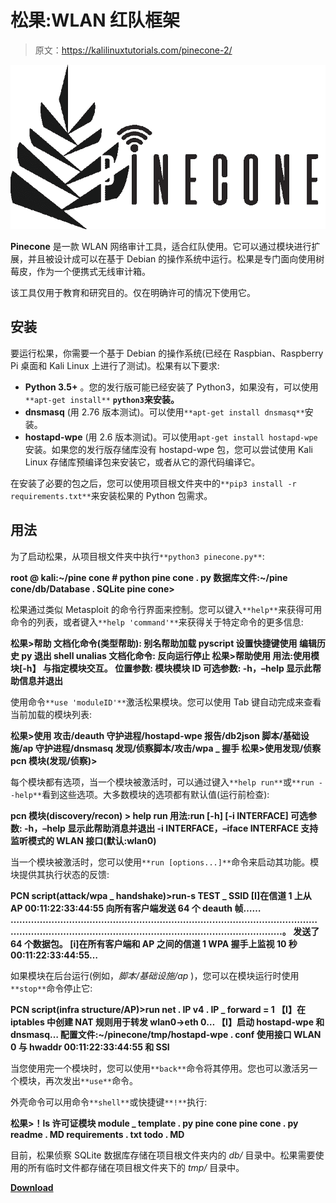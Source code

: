 # 松果:WLAN 红队框架

> 原文：<https://kalilinuxtutorials.com/pinecone-2/>

[![](img//ab4b7c73fb75dadc15a0fb56a129e6a3.png)](https://blogger.googleusercontent.com/img/b/R29vZ2xl/AVvXsEhKiWX7HNYblrmEkxVtGrX18M3A9lpCjOlDVQPs2qyd0FE6DjUF1gY3rMw3VGmUBrAH8JBCJWHS6ZlKEykT705KNcUH-eMWD7ebqo_wXP-m4wDQAB11s6WTO6gK8RlkS2Q9qNgM9jTrIeDaVxkoPt5OEQfi9XciEiQzhCeUWgO260zxZiUNaw7raAwx/s728/logo_full%20(1).png)

**Pinecone** 是一款 WLAN 网络审计工具，适合红队使用。它可以通过模块进行扩展，并且被设计成可以在基于 Debian 的操作系统中运行。松果是专门面向使用树莓皮，作为一个便携式无线审计箱。

该工具仅用于教育和研究目的。仅在明确许可的情况下使用它。

## 安装

要运行松果，你需要一个基于 Debian 的操作系统(已经在 Raspbian、Raspberry Pi 桌面和 Kali Linux 上进行了测试)。松果有以下要求:

*   **Python 3.5+** 。您的发行版可能已经安装了 Python3，如果没有，可以使用`**apt-get install**` **`python3`来安装。**
*   **dnsmasq** (用 2.76 版本测试)。可以使用`**apt-get install dnsmasq**`安装。
*   **hostapd-wpe** (用 2.6 版本测试)。可以使用`apt-get install hostapd-wpe`安装。如果您的发行版存储库没有 hostapd-wpe 包，您可以尝试使用 Kali Linux 存储库预编译包来安装它，或者从它的源代码编译它。

在安装了必要的包之后，您可以使用项目根文件夹中的`**pip3 install -r requirements.txt**`来安装松果的 Python 包需求。

## 用法

为了启动松果，从项目根文件夹中执行`**python3 pinecone.py**`:

**root @ kali:~/pine cone # python pine cone . py
数据库文件:~/pine cone/db/Database . SQLite
pine cone>**

松果通过类似 Metasploit 的命令行界面来控制。您可以键入`**help**`来获得可用命令的列表，或者键入`**help 'command'**`来获得关于特定命令的更多信息:

**松果>帮助
文档化命令(类型帮助):
别名帮助加载 pyscript 设置快捷键使用
编辑历史 py 退出 shell unalias
文档化命令:
反向运行停止
松果>帮助使用
用法:使用模块[-h】
与指定模块交互。
位置参数:
模块模块 ID
可选参数:
-h，–help 显示此帮助信息并退出**

使用命令`**use 'moduleID'**`激活松果模块。您可以使用 Tab 键自动完成来查看当前加载的模块列表:

**松果>使用
攻击/deauth 守护进程/hostapd-wpe 报告/db2json 脚本/基础设施/ap
守护进程/dnsmasq 发现/侦察脚本/攻击/wpa _ 握手
松果>使用发现/侦察
pcn 模块(发现/侦察)>**

每个模块都有选项，当一个模块被激活时，可以通过键入`**help run**`或`**run --help**`看到这些选项。大多数模块的选项都有默认值(运行前检查):

**pcn 模块(discovery/recon) > help run
用法:run [-h] [-i INTERFACE]
可选参数:
-h，–help 显示此帮助消息并退出
-i INTERFACE，–iface INTERFACE
支持监听模式的 WLAN 接口(默认:wlan0)**

当一个模块被激活时，您可以使用`**run [options...]**`命令来启动其功能。模块提供其执行状态的反馈:

**PCN script(attack/wpa _ handshake)>run-s TEST _ SSID
[I]在信道 1 上从 AP 00:11:22:33:44:55 向所有客户端发送 64 个 deauth 帧……
………………………………………………………………………………………………………………………………………………………………………………。
发送了 64 个数据包。
[i]在所有客户端和 AP 之间的信道 1 WPA 握手上监视 10 秒 00:11:22:33:44:55…**

如果模块在后台运行(例如，*脚本/基础设施/ap* )，您可以在模块运行时使用`**stop**`命令停止它:

**PCN script(infra structure/AP)>run
net . IP v4 . IP _ forward = 1
【I】在 iptables 中创建 NAT 规则用于转发 wlan0->eth 0…
【I】启动 hostapd-wpe 和 dnsmasq…
配置文件:~/pinecone/tmp/hostapd-wpe . conf
使用接口 WLAN 0 与 hwaddr 00:11:22:33:44:55 和 SSI**

当您使用完一个模块时，您可以使用`**back**`命令将其停用。您也可以激活另一个模块，再次发出`**use**`命令。

外壳命令可以用命令`**shell**`或快捷键`**!**`执行:

**松果>！ls
许可证模块 module _ template . py pine cone pine cone . py readme . MD requirements . txt todo . MD**

目前，松果侦察 SQLite 数据库存储在项目根文件夹内的 *db/* 目录中。松果需要使用的所有临时文件都存储在项目根文件夹下的 *tmp/* 目录中。

[**Download**](https://github.com/pinecone-wifi/pinecone)